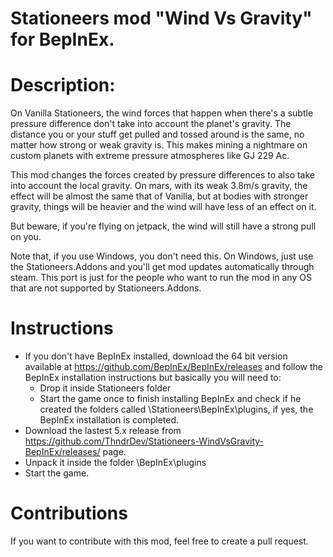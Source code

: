 # Stationeers mod "Wind Vs Gravity" for BepInEx.

# Description:  
On Vanilla Stationeers, the wind forces that happen when there's a subtle pressure difference don't take into account the planet's gravity. The distance you or your stuff get pulled and tossed around is the same, no matter how strong or weak gravity is.
This makes mining a nightmare on custom planets with extreme pressure atmospheres like GJ 229 Ac.

This mod changes the forces created by pressure differences to also take into account the local gravity. On mars, with its weak 3.8m/s gravity, the effect will be almost the same that of Vanilla, but at bodies with stronger gravity, things will be heavier and the wind will have less of an effect on it.

But beware, if you're flying on jetpack, the wind will still have a strong pull on you.

Note that, if you use Windows, you don't need this. On Windows, just use the Stationeers.Addons and you'll get mod updates automatically through steam. This port is just for the people who want to run the mod in any OS that are not supported by Stationeers.Addons.

# Instructions

* If you don't have BepInEx installed, download the 64 bit version available at https://github.com/BepInEx/BepInEx/releases and follow the BepInEx installation instructions but basically you will need to:
     - Drop it inside Stationeers folder
     - Start the game once to finish installing BepInEx and check if he created the folders called \Stationeers\BepInEx\plugins, if yes, the BepInEx installation is completed.
* Download the lastest 5.x release from https://github.com/ThndrDev/Stationeers-WindVsGravity-BepInEx/releases/ page.
* Unpack it inside the folder \BepInEx\plugins
* Start the game.

# Contributions

If you want to contribute with this mod, feel free to create a pull request.
